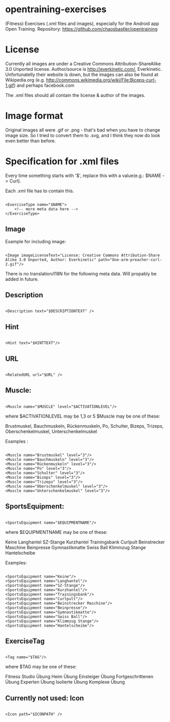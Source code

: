opentraining-exercises
======================
(Fitness) Exercises (.xml files and images), especially for the Android app Open Training.
Repository: https://github.com/chaosbastler/opentraining


License
=======
Currently all images are under a Creative Commons Attribution-ShareAlike 3.0 Unported license.
Author/source is http://everkinetic.com/, Everkinetic. 
Unfortunatelly their website is down, but the images can also be found at Wikipedia.org (e.g. http://commons.wikimedia.org/wiki/File:Biceps-curl-1.gif)
and perhaps facebook.com

The .xml files should all contain the license & author of the images.

Image format
============
Original images all were .gif or .png - that's bad when you have to change image size.
So I tried to convert them to .svg, and I think they now do look even better than before.

Specification for .xml files
============================
Every time something starts with '$', replace this with a value(e.g.: $NAME -> Curl).


Each .xml file has to contain this.
<pre><code>
&lt;ExerciseType name="$NAME"&gt;
	&lt;!-- more meta data here --&gt;
&lt;/ExerciseType&gt;
</code></pre> 

Image
-----
Example for including image:
<pre><code>
&lt;Image imageLicenseText="License: Creative Commons Attribution-Share Alike 3.0 Unported, Author: Everkinetic" path="One-arm-preacher-curl-2.gif"/&gt;
</code></pre> 

There is no translation/I18N for the following meta data.
Will propably be added in future.

Description
-----------
<pre><code>
&lt;Description text="$DESCRIPTIONTEXT" /&gt;
</code></pre> 


Hint
----
<pre><code>
&lt;Hint text="$HINTTEXT"/&gt;
</code></pre> 


URL
---
<pre><code>
&lt;RelatedURL url="$URL" /&gt;
</code></pre> 


Muscle:
-------

<pre><code>
&lt;Muscle name="$MUSCLE" level="$ACTIVATIONLEVEL"/&gt;
</code></pre> 

where $ACTIVATIONLEVEL may be 1,3 or 5
$Muscle may be one of these:

Brustmuskel, Bauchmuskeln, Rückenmuskeln, Po,
Schulter, Bizeps, Trizeps, Oberschenkelmuskel,
Unterschenkelmuskel

Examples :
<pre><code>
&lt;Muscle name="Brustmuskel" level="3"/&gt;
&lt;Muscle name="Bauchmuskeln" level="3"/&gt;
&lt;Muscle name="Rückenmuskeln" level="3"/&gt;
&lt;Muscle name="Po" level="3"/&gt;
&lt;Muscle name="Schulter" level="3"/&gt;
&lt;Muscle name="Bizeps" level="3"/&gt;
&lt;Muscle name="Trizeps" level="3"/&gt;
&lt;Muscle name="Oberschenkelmuskel" level="3"/&gt;
&lt;Muscle name="Unterschenkelmuskel" level="3"/&gt;
</code></pre> 


SportsEquipment:
----------------
<pre><code>
&lt;SportsEquipment name="$EQUIPMENTNAME"/&gt;
</code></pre> 
where $EQUIPMENTNAME may be one of these:

Keine
Langhantel
SZ-Stange
Kurzhantel
Trainingsbank
Curlpult
Beinstrecker Maschine
Beinpresse
Gymnastikmatte
Swiss Ball
Klimmzug Stange
Hantelscheibe

Examples:
<pre><code>
&lt;SportsEquipment name="Keine"/&gt;
&lt;SportsEquipment name="Langhantel"/&gt;
&lt;SportsEquipment name="SZ-Stange"/&gt;
&lt;SportsEquipment name="Kurzhantel"/&gt;
&lt;SportsEquipment name="Trainingsbank"/&gt;
&lt;SportsEquipment name="Curlpult"/&gt;
&lt;SportsEquipment name="Beinstrecker Maschine"/&gt;
&lt;SportsEquipment name="Beinpresse"/&gt;
&lt;SportsEquipment name="Gymnastikmatte"/&gt;
&lt;SportsEquipment name="Swiss Ball"/&gt;
&lt;SportsEquipment name="Klimmzug Stange"/&gt;
&lt;SportsEquipment name="Hantelscheibe"/&gt;
</code></pre> 




ExerciseTag
-----------
<pre><code>
&lt;Tag name="$TAG"/&gt;
</code></pre> 

where $TAG may be one of these:

Fitness Studio Übung
Heim Übung
Einsteiger Übung
Fortgeschrittenen Übung
Experten Übung
Isolierte Übung
Komplexe Übung


Currently not used:
Icon
----
<pre><code>
&lt;Icon path="$ICONPATH" /&gt;
</code></pre>
